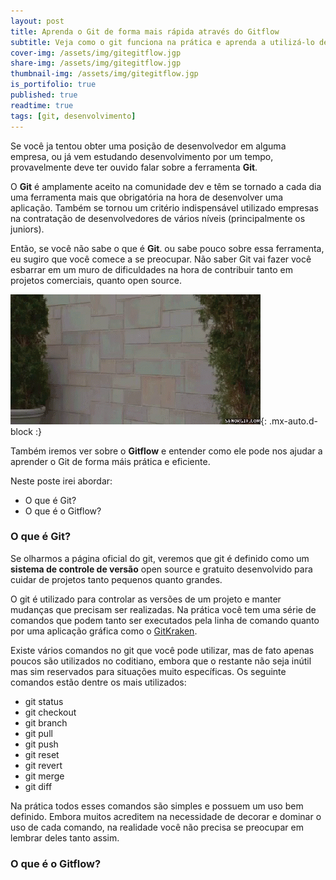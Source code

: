 ```yaml
---
layout: post
title: Aprenda o Git de forma mais rápida através do Gitflow
subtitle: Veja como o git funciona na prática e aprenda a utilizá-lo de maneira eficaz
cover-img: /assets/img/gitegitflow.jgp
share-img: /assets/img/gitegitflow.jgp
thumbnail-img: /assets/img/gitegitflow.jgp
is_portifolio: true
published: true
readtime: true
tags: [git, desenvolvimento]
---
```


Se você ja tentou obter uma posição de desenvolvedor em alguma empresa, ou já vem estudando desenvolvimento por um tempo, provavelmente deve ter ouvido falar sobre a ferramenta **Git**.

O **Git** é amplamente aceito na comunidade dev e têm se tornado a cada dia uma ferramenta mais que obrigatória na hora de desenvolver uma aplicação. Também se tornou um critério indispensável utilizado empresas na contratação de desenvolvedores de vários níveis (principalmente os juniors).

Então, se você não sabe o que é **Git**. ou sabe pouco sobre essa ferramenta, eu sugiro que você comece a se preocupar. Não saber Git vai fazer você esbarrar em um muro de dificuldades na hora de contribuir tanto em projetos comerciais, quanto open source.

![oops](/assets/img/vettel-in.gif){: .mx-auto.d-block :}

Também iremos ver sobre o **Gitflow** e entender como ele pode nos ajudar a aprender o Git de forma máis prática e eficiente.

Neste poste irei abordar:
- O que é Git?
- O que é o Gitflow?

### O que é Git?
Se olharmos a página oficial do git, veremos que git é definido como um **sistema de controle de versão** open source e gratuito desenvolvido para cuidar de projetos tanto pequenos quanto grandes.

O git é utilizado para controlar as versões de um projeto e manter mudanças que precisam ser realizadas. Na prática você tem uma série de comandos que podem tanto ser executados pela linha de comando quanto por uma aplicação gráfica como o [GitKraken](https://www.gitkraken.com/).

Existe vários comandos no git que você pode utilizar, mas de fato apenas poucos são utilizados no coditiano, embora que o restante não seja inútil mas sim reservados para situações muito específicas. Os seguinte comandos estão dentre os mais utilizados:

- git status
- git checkout
- git branch
- git pull
- git push
- git reset
- git revert
- git merge
- git diff

Na prática todos esses comandos são simples e possuem um uso bem definido. Embora muitos acreditem na necessidade de decorar e dominar o uso de cada comando, na realidade você não precisa se preocupar em lembrar deles tanto assim.

### O que é o Gitflow?
